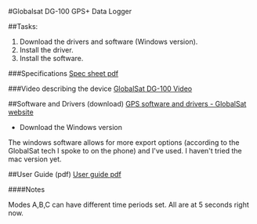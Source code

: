 #Globalsat DG-100 GPS+ Data Logger

##Tasks:
<!--0. ~~Test~~ -->
1. Download the drivers and software (Windows version).
2. Install the driver.
3. Install the software.

###Specifications
[Spec sheet pdf](https://github.com/nygeog/globalsat/blob/master/docs/dg100_spec.pdf?raw=true)

###Video describing the device
[GlobalSat DG-100 Video](https://www.youtube.com/watch?v=-ZuWIWfxt4U) 

##Software and Drivers (download)
[GPS software and drivers - GlobalSat website](http://www.usglobalsat.com/s-85-dg-100-support.aspx) 

* Download the Windows version

The windows software allows for more export options (according to the GlobalSat tech I spoke to on the phone) and I've used. I haven't tried the mac version yet. 


<!--[BEH Video showing how to extract GPS data](https://www.dropbox.com/s/4ykkv01aqtx75s6/globalsat_data_logger_pc_utility_load_data_erase.mov)-->

##User Guide (pdf)
[User guide pdf](https://github.com/nygeog/globalsat/blob/master/docs/dg100_userguide.pdf?raw=true)



####Notes

Modes A,B,C can have different time periods set. All are at 5 seconds right now.

